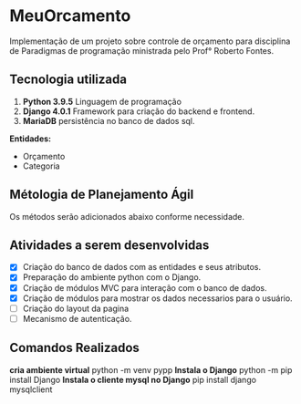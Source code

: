 # MeuOrcamento

Implementação de um projeto sobre controle de orçamento para disciplina de Paradigmas de programação ministrada pelo Prof° Roberto Fontes.

## Tecnologia utilizada
1. **Python 3.9.5** Linguagem de programação
2. **Django 4.0.1** Framework para criação do backend e frontend.
3. **MariaDB** persistência no banco de dados sql.

**Entidades:** 
* Orçamento
* Categoria

## Métologia de Planejamento Ágil
Os métodos serão adicionados abaixo conforme necessidade.

## Atividades a serem desenvolvidas
- [x] Criação do banco de dados com as entidades e seus atributos.
- [x] Preparação do ambiente python com o Django.
- [x] Criação de módulos MVC para interação com o banco de dados.
- [x] Criação de módulos para mostrar os dados necessarios para o usuário.
- [ ] Criação do layout da pagina
- [ ] Mecanismo de autenticação.

## Comandos Realizados
**cria ambiente virtual** python -m venv pypp 
**Instala o Django** python -m pip install Django
**Instala o cliente mysql no Django** pip install django mysqlclient